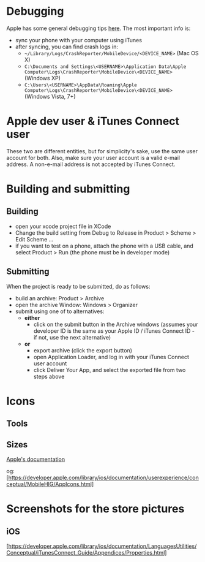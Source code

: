 # Debugging

Apple has some general debugging tips [here](https://developer.apple.com/library/ios/qa/qa1747/_index.html). The most important info is:

* sync your phone with your computer using iTunes
* after syncing, you can find crash logs in:
    - `~/Library/Logs/CrashReporter/MobileDevice/<DEVICE_NAME>` (Mac OS X)
    - `C:\Documents and Settings\<USERNAME>\Application Data\Apple Computer\Logs\CrashReporter\MobileDevice\<DEVICE_NAME>` (Windows XP)
    - `C:\Users\<USERNAME>\AppData\Roaming\Apple Computer\Logs\CrashReporter\MobileDevice\<DEVICE_NAME>` (Windows Vista, 7+)

# Apple dev user & iTunes Connect user

These two are different entities, but for simplicity's sake, use the same user account for both. Also, make sure your user account is a valid e-mail address. A non-e-mail address is not accepted by iTunes Connect.

# Building and submitting

## Building

* open your xcode project file in XCode
* Change the build setting from Debug to Release in Product > Scheme > Edit Scheme ...
* if you want to test on a phone, attach the phone with a USB cable, and select Product > Run (the phone must be in developer mode)

## Submitting

When the project is ready to be submitted, do as follows:

* build an archive: Product > Archive
* open the archive Window: Windows > Organizer
* submit using one of to alternatives:
    - **either**
        - click on the submit button in the Archive windows (assumes your developer ID
    is the same as your Apple ID / iTunes Connect ID - if not, use the next
    alternative)
    - **or**
        - export archive (click the export button)
        - open Application Loader, and log in with your iTunes Connect user account
        - click Deliver Your App, and select the exported file from two steps above

# Icons

## Tools

## Sizes

[Apple's documentation](https://developer.apple.com/library/ios/documentation/userexperience/conceptual/mobilehig/IconMatrix.html)

og: [https://developer.apple.com/library/ios/documentation/userexperience/conceptual/MobileHIG/AppIcons.html]

# Screenshots for the store pictures

## iOS

[https://developer.apple.com/library/ios/documentation/LanguagesUtilities/Conceptual/iTunesConnect_Guide/Appendices/Properties.html]
